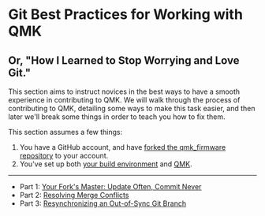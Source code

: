 # Git Best Practices for Working with QMK

## Or, "How I Learned to Stop Worrying and Love Git."

This section aims to instruct novices in the best ways to have a smooth experience in contributing to QMK. We will walk through the process of contributing to QMK, detailing some ways to make this task easier, and then later we'll break some things in order to teach you how to fix them.

This section assumes a few things:

1. You have a GitHub account, and have [forked the qmk_firmware repository](getting_started_github.md) to your account.
2. You've set up both [your build environment](newbs_getting_started.md#set-up-your-environment) and [QMK](newbs_getting_started.md#set-up-qmk).

---

- Part 1: [Your Fork's Master: Update Often, Commit Never](newbs_git_using_your_master_branch.md)
- Part 2: [Resolving Merge Conflicts](newbs_git_resolving_merge_conflicts.md)
- Part 3: [Resynchronizing an Out-of-Sync Git Branch](newbs_git_resynchronize_a_branch.md)
